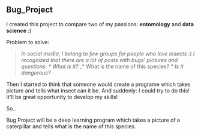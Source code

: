 ## Bug_Project

I created this project to compare two of my passions: **entomology** and **data science** :) 

Problem to solve:

>_In social media, I belong to few groups for people who love insects :) 
I recognized that there are a lot of posts with bugs' pictures and questions:_ 
_* What is it?_ 
_* What is the name of this species? 
_* Is it dangerous?_

Then I started to think that someone would create a programe which takes picture and tells what insect can it be. And suddenly: I could try to do this! It'll be great opportunity to develop my skills!

So..

Bug Project will be a deep learning program which takes a picture of a caterpillar and tells what is the name of this species.